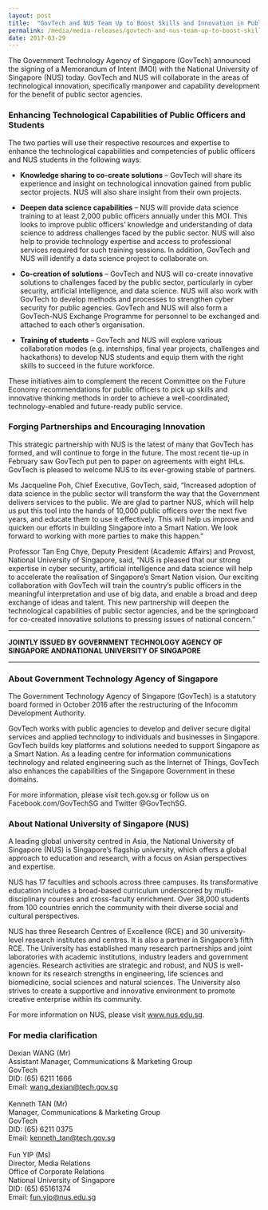 ```yaml
---
layout: post
title:  "GovTech and NUS Team Up to Boost Skills and Innovation in Public Sector"
permalink: /media/media-releases/govtech-and-nus-team-up-to-boost-skills-and-innovation-in-public-sector
date: 2017-03-29
---
```

The Government Technology Agency of Singapore (GovTech) announced the signing of a Memorandum of Intent (MOI) with the National University of Singapore (NUS) today. GovTech and NUS will collaborate in the areas of technological innovation, specifically manpower and capability development for the benefit of public sector agencies.

### **Enhancing Technological Capabilities of Public Officers and Students**
The two parties will use their respective resources and expertise to enhance the technological capabilities and competencies of public officers and NUS students in the following ways:

* **Knowledge sharing to co-create solutions** – GovTech will share its experience and insight on technological innovation gained from public sector projects. NUS will also share insight from their own projects.

* **Deepen data science capabilities** – NUS will provide data science training to at least 2,000 public officers annually under this MOI. This looks to improve public officers’ knowledge and understanding of data science to address challenges faced by the public sector. NUS will also help to provide technology expertise and access to professional services required for such training sessions. In addition, GovTech and NUS will identify a data science project to collaborate on.

* **Co-creation of solutions** – GovTech and NUS will co-create innovative solutions to challenges faced by the public sector, particularly in cyber security, artificial intelligence, and data science. NUS will also work with GovTech to develop methods and processes to strengthen cyber security for public agencies. GovTech and NUS will also form a GovTech-NUS Exchange Programme for personnel to be exchanged and attached to each other’s organisation.

* **Training of students** – GovTech and NUS will explore various collaboration modes (e.g. internships, final year projects, challenges and hackathons) to develop NUS students and equip them with the right skills to succeed in the future workforce.

These initiatives aim to complement the recent Committee on the Future Economy recommendations for public officers to pick up skills and innovative thinking methods in order to achieve a well-coordinated, technology-enabled and future-ready public service.

### **Forging Partnerships and Encouraging Innovation**
This strategic partnership with NUS is the latest of many that GovTech has formed, and will continue to forge in the future. The most recent tie-up in February saw GovTech put pen to paper on agreements with eight IHLs. GovTech is pleased to welcome NUS to its ever-growing stable of partners.

Ms Jacqueline Poh, Chief Executive, GovTech, said, “Increased adoption of data science in the public sector will transform the way that the Government delivers services to the public. We are glad to partner NUS, which will help us put this tool into the hands of 10,000 public officers over the next five years, and educate them to use it effectively. This will help us improve and quicken our efforts in building Singapore into a Smart Nation. We look forward to working with more parties to make this happen.”

Professor Tan Eng Chye, Deputy President (Academic Affairs) and Provost, National University of Singapore, said, “NUS is pleased that our strong expertise in cyber security, artificial intelligence and data science will help to accelerate the realisation of Singapore’s Smart Nation vision. Our exciting collaboration with GovTech will train the country’s public officers in the meaningful interpretation and use of big data, and enable a broad and deep exchange of ideas and talent. This new partnership will deepen the technological capabilities of public sector agencies, and be the springboard for co-created innovative solutions to pressing issues of national concern.”

---

**JOINTLY ISSUED BY GOVERNMENT TECHNOLOGY AGENCY OF SINGAPORE ANDNATIONAL UNIVERSITY OF SINGAPORE**

---

### **About Government Technology Agency of Singapore**
The Government Technology Agency of Singapore (GovTech) is a statutory board formed in October 2016 after the restructuring of the Infocomm Development Authority.

GovTech works with public agencies to develop and deliver secure digital services and applied technology to individuals and businesses in Singapore. GovTech builds key platforms and solutions needed to support Singapore as a Smart Nation. As a leading centre for information communications technology and related engineering such as the Internet of Things, GovTech also enhances the capabilities of the Singapore Government in these domains.

For more information, please visit tech.gov.sg or follow us on Facebook.com/GovTechSG and Twitter @GovTechSG.

### **About National University of Singapore (NUS)**
A leading global university centred in Asia, the National University of Singapore (NUS) is Singapore’s flagship university, which offers a global approach to education and research, with a focus on Asian perspectives and expertise.

NUS has 17 faculties and schools across three campuses. Its transformative education includes a broad-based curriculum underscored by multi-disciplinary courses and cross-faculty enrichment. Over 38,000 students from 100 countries enrich the community with their diverse social and cultural perspectives.

NUS has three Research Centres of Excellence (RCE) and 30 university-level research institutes and centres. It is also a partner in Singapore’s fifth RCE. The University has established many research partnerships and joint laboratories with academic institutions, industry leaders and government agencies. Research activities are strategic and robust, and NUS is well-known for its research strengths in engineering, life sciences and biomedicine, social sciences and natural sciences. The University also strives to create a supportive and innovative environment to promote creative enterprise within its community.

For more information on NUS, please visit www.nus.edu.sg.

### **For media clarification**
Dexian WANG (Mr)
<br>Assistant Manager, Communications & Marketing Group 
<br>GovTech
<br>DID: (65) 6211 1666
<br>Email: wang_dexian@tech.gov.sg
<br>
<br>Kenneth TAN (Mr)
<br>Manager, Communications & Marketing Group
<br>GovTech
<br>DID: (65) 6211 0375 
<br>Email: kenneth_tan@tech.gov.sg 
<br>
<br>Fun YIP (Ms)
<br>Director, Media Relations 
<br>Office of Corporate Relations
<br>National University of Singapore
<br>DID: (65) 65161374 
<br>Email: fun.yip@nus.edu.sg
